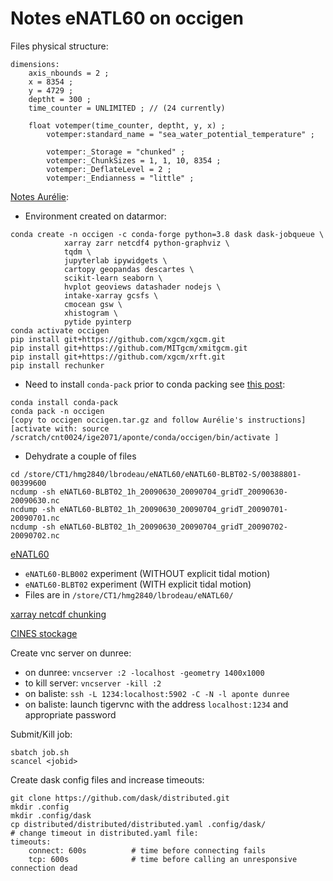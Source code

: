 # Notes eNATL60 on occigen

Files physical structure:

```
dimensions:
	axis_nbounds = 2 ;
	x = 8354 ;
	y = 4729 ;
	deptht = 300 ;
	time_counter = UNLIMITED ; // (24 currently)

	float votemper(time_counter, deptht, y, x) ;
		votemper:standard_name = "sea_water_potential_temperature" ;

		votemper:_Storage = "chunked" ;
		votemper:_ChunkSizes = 1, 1, 10, 8354 ;
		votemper:_DeflateLevel = 2 ;
		votemper:_Endianness = "little" ;

```


[Notes Aurélie](https://github.com/auraoupa/scripts-occigen-for-Arne):

- Environment created on datarmor:
```
conda create -n occigen -c conda-forge python=3.8 dask dask-jobqueue \
            xarray zarr netcdf4 python-graphviz \
            tqdm \
            jupyterlab ipywidgets \
            cartopy geopandas descartes \
            scikit-learn seaborn \
            hvplot geoviews datashader nodejs \
            intake-xarray gcsfs \
            cmocean gsw \
            xhistogram \
            pytide pyinterp
conda activate occigen
pip install git+https://github.com/xgcm/xgcm.git
pip install git+https://github.com/MITgcm/xmitgcm.git
pip install git+https://github.com/xgcm/xrft.git
pip install rechunker
```

- Need to install `conda-pack` prior to conda packing see [this post](https://litingchen16.medium.com/how-to-use-conda-pack-to-relocate-your-condo-environment-622b68e077df):
```
conda install conda-pack
conda pack -n occigen
[copy to occigen occigen.tar.gz and follow Aurélie's instructions]
[activate with: source /scratch/cnt0024/ige2071/aponte/conda/occigen/bin/activate ]
```

- Dehydrate a couple of files
```
cd /store/CT1/hmg2840/lbrodeau/eNATL60/eNATL60-BLBT02-S/00388801-00399600
ncdump -sh eNATL60-BLBT02_1h_20090630_20090704_gridT_20090630-20090630.nc
ncdump -sh eNATL60-BLBT02_1h_20090630_20090704_gridT_20090701-20090701.nc
ncdump -sh eNATL60-BLBT02_1h_20090630_20090704_gridT_20090702-20090702.nc
```


[eNATL60](https://github.com/ocean-next/eNATL60/blob/master/02_experiment-setup.md)
- `eNATL60-BLB002` experiment (WITHOUT explicit tidal motion)
- `eNATL60-BLBT02` experiment (WITH explicit tidal motion)
- Files are in `/store/CT1/hmg2840/lbrodeau/eNATL60/`

[xarray netcdf chunking](https://github.com/pydata/xarray/issues/1440)

[CINES stockage](https://www.cines.fr/calcul/organisation-des-espaces-de-donnees/espaces-de-donnees-quotas-disques-restaurations-de-fichiers/)

Create vnc server on dunree:

- on dunree: `vncserver :2 -localhost -geometry 1400x1000`
- to kill server: `vncserver -kill :2`
- on baliste: `ssh -L 1234:localhost:5902 -C -N -l aponte dunree`
- on baliste: launch tigervnc with the address `localhost:1234` and appropriate password

Submit/Kill job:
```
sbatch job.sh
scancel <jobid>
```


Create dask config files and increase timeouts:
```
git clone https://github.com/dask/distributed.git
mkdir .config
mkdir .config/dask
cp distributed/distributed/distributed.yaml .config/dask/
# change timeout in distributed.yaml file:
timeouts:
	connect: 600s          # time before connecting fails
	tcp: 600s              # time before calling an unresponsive connection dead
```
